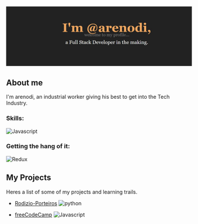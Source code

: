 ![a text image with 'Andre Alves arenodi. FullStack Developer in the making'.](capa.JPG)

## About me

I'm arenodi, an industrial worker giving his best to get into the Tech Industry.

### Skills:

![Javascript](https://skillicons.dev/icons?i=js,python,jquery,react,postgres,html,css,git,github&theme=light)

### Getting the hang of it:
![Redux](https://skillicons.dev/icons?i=redux,nodejs,docker,postman&theme=light)

## My Projects

Heres a list of some of my projects and learning trails.

- [Rodizio-Porteiros](https://github.com/arenodi/rodizio-porteiros) ![python](https://skillicons.dev/icons?i=python&theme=light)

- [freeCodeCamp](https://github.com/arenodi/free-code-camp) ![Javascript](https://skillicons.dev/icons?i=js&theme=light)
